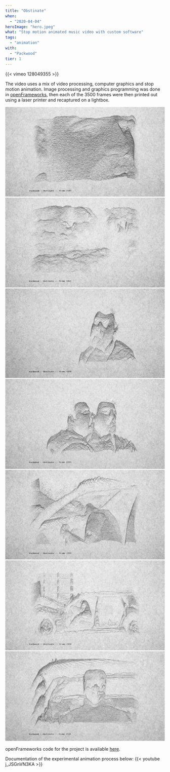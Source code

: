 ```yaml
---
title: "Obstinate"
when: 
  - "2020-04-04"
heroImage: "hero.jpeg"
what: "Stop motion animated music video with custom software"
tags: 
  - "animation"
with: 
  - "Packwood"
tier: 1
---
```


{{< vimeo 128049355 >}}

The video uses a mix of video processing, computer graphics and stop motion animation. Image processing and graphics programming was done in [openFrameworks](https://openframeworks.cc), then each of the 3500 frames were then printed out using a laser printer and recaptured on a lightbox.

![Frame 01143 of Obstinate music video](./assets/Obstinate_01143.jpeg)
![Frame 01465 of Obstinate music video](./assets/Obstinate_01465.jpeg)
![Frame 01874 of Obstinate music video](./assets/Obstinate_01874.jpeg)
![Frame 01993 of Obstinate music video](./assets/Obstinate_01993.jpeg)
![Frame 02305 of Obstinate music video](./assets/Obstinate_02305.jpeg)
![Frame 02424 of Obstinate music video](./assets/Obstinate_02424.jpeg)
![Frame 02515 of Obstinate music video](./assets/Obstinate_02515.jpeg)

openFrameworks code for the project is available [here](https://github.com/zealtv/Obstinate-Music-Video).

Documentation of the experimental animation process below:
{{< youtube j_JSGnVN3KA >}}